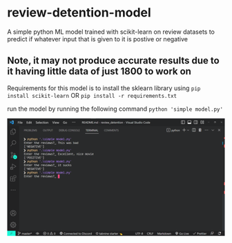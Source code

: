 # review-detention-model

A simple python ML model trained with scikit-learn on review datasets to predict if whatever input that is given to it is postive or negative

## Note, it may not produce accurate results due to it having little data of just 1800 to work on

Requirements for this model is to install the sklearn library using
`pip install scikit-learn`
OR
`pip install -r requirements.txt`

run the model by running the following command
`python 'simple model.py'`

![Example](dump/firstShot.png)
